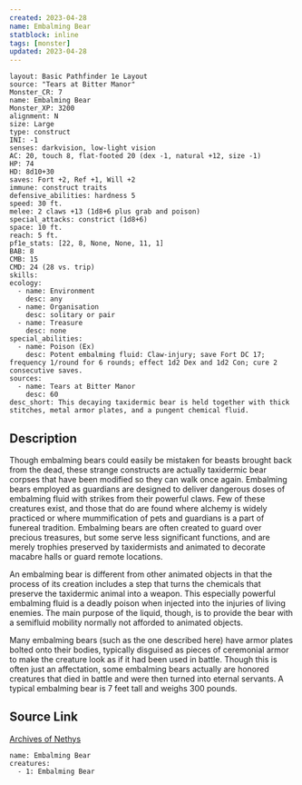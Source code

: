 ```yaml
---
created: 2023-04-28
name: Embalming Bear
statblock: inline
tags: [monster]
updated: 2023-04-28
---
```

```statblock
layout: Basic Pathfinder 1e Layout
source: "Tears at Bitter Manor"
Monster_CR: 7
name: Embalming Bear
Monster_XP: 3200
alignment: N
size: Large
type: construct
INI: -1
senses: darkvision, low-light vision
AC: 20, touch 8, flat-footed 20 (dex -1, natural +12, size -1)
HP: 74
HD: 8d10+30
saves: Fort +2, Ref +1, Will +2
immune: construct traits
defensive_abilities: hardness 5
speed: 30 ft.
melee: 2 claws +13 (1d8+6 plus grab and poison)
special_attacks: constrict (1d8+6)
space: 10 ft.
reach: 5 ft.
pf1e_stats: [22, 8, None, None, 11, 1]
BAB: 8
CMB: 15
CMD: 24 (28 vs. trip)
skills: 
ecology:
  - name: Environment
    desc: any
  - name: Organisation
    desc: solitary or pair
  - name: Treasure
    desc: none
special_abilities:
  - name: Poison (Ex)
    desc: Potent embalming fluid: Claw-injury; save Fort DC 17; frequency 1/round for 6 rounds; effect 1d2 Dex and 1d2 Con; cure 2 consecutive saves.
sources:
  - name: Tears at Bitter Manor
    desc: 60
desc_short: This decaying taxidermic bear is held together with thick stitches, metal armor plates, and a pungent chemical fluid.
```
## Description
Though embalming bears could easily be mistaken for beasts brought back from the dead, these strange constructs are actually taxidermic bear corpses that have been modified so they can walk once again. Embalming bears employed as guardians are designed to deliver dangerous doses of embalming fluid with strikes from their powerful claws. Few of these creatures exist, and those that do are found where alchemy is widely practiced or where mummification of pets and guardians is a part of funereal tradition. Embalming bears are often created to guard over precious treasures, but some serve less significant functions, and are merely trophies preserved by taxidermists and animated to decorate macabre halls or guard remote locations.

An embalming bear is different from other animated objects in that the process of its creation includes a step that turns the chemicals that preserve the taxidermic animal into a weapon. This especially powerful embalming fluid is a deadly poison when injected into the injuries of living enemies. The main purpose of the liquid, though, is to provide the bear with a semifluid mobility normally not afforded to animated objects.

Many embalming bears (such as the one described here) have armor plates bolted onto their bodies, typically disguised as pieces of ceremonial armor to make the creature look as if it had been used in battle. Though this is often just an affectation, some embalming bears actually are honored creatures that died in battle and were then turned into eternal servants. A typical embalming bear is 7 feet tall and weighs 300 pounds.
## Source Link
[Archives of Nethys](https://aonprd.com/MonsterDisplay.aspx?ItemName=Embalming%20Bear)
```encounter-table
name: Embalming Bear
creatures:
  - 1: Embalming Bear
```
